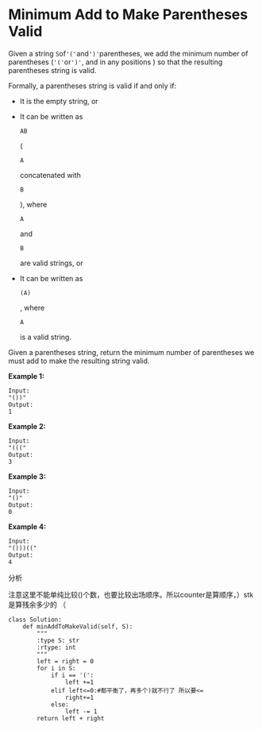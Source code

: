 # Minimum Add to Make Parentheses Valid

Given a string `S`of`'('`and`')'`parentheses, we add the minimum number of parentheses \(`'('`or`')'`, and in any positions \) so that the resulting parentheses string is valid.

Formally, a parentheses string is valid if and only if:

* It is the empty string, or
* It can be written as

  `AB`

   \(

  `A`

  concatenated with

  `B`

  \), where

  `A`

  and

  `B`

  are valid strings, or

* It can be written as

  `(A)`

  , where

  `A`

  is a valid string.

Given a parentheses string, return the minimum number of parentheses we must add to make the resulting string valid.

**Example 1:**

```text
Input: 
"())"
Output: 
1
```

**Example 2:**

```text
Input: 
"((("
Output: 
3
```

**Example 3:**

```text
Input: 
"()"
Output: 
0
```

**Example 4:**

```text
Input: 
"()))(("
Output: 
4
```

分析

注意这里不能单纯比较\(\)个数，也要比较出场顺序。所以counter是算顺序，）stk是算残余多少的 （

```text
class Solution:
    def minAddToMakeValid(self, S):
        """
        :type S: str
        :rtype: int
        """
        left = right = 0
        for i in S:
            if i == '(':
                left +=1
            elif left<=0:#都平衡了，再多个)就不行了 所以要<=
                right+=1
            else:
                left -= 1
        return left + right
```

